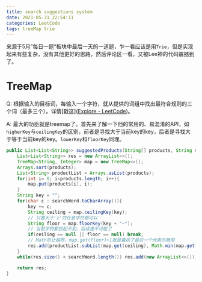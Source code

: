 ```yaml
---
title: search suggestions system
date: 2021-05-31 22:54:11
categories: LeetCode
tags: treeMap trie
---
```


来源于5月”每日一题“板块中最后一天的一道题，乍一看应该是用`Trie`，但是实现起来有些复杂，没有其他更好的思路，然后评论区一看，又被Lee神的代码震撼到了。

<!-- more -->

# TreeMap

Q: 根据输入的目标词，每输入一个字符，就从提供的词组中找出最符合规则的三个词（最多三个）。详情[戳这]([Explore - LeetCode](https://leetcode.com/explore/challenge/card/may-leetcoding-challenge-2021/602/week-5-may-29th-may-31st/3762/))。

A: 最大的功臣就是treemap了。首先来了解一下他的常用的、易混淆的API，如`higherKey`与`ceilingKey`的区别，前者是寻找大于当前key的key，后者是寻找大于等于当前key的key。`lowerKey`和`floorKey`同理。

```java
public List<List<String>> suggestedProducts(String[] products, String searchWord) {
    List<List<String>> res = new ArrayList<>();
    TreeMap<String, Integer> map = new TreeMap<>();
    Arrays.sort(products);
    List<String> productList = Arrays.asList(products);
    for(int i= 0; i<products.length; i++){
        map.put(products[i], i);
    }
    String key = "";
    for(char c : searchWord.toCharArray()){
        key += c;
        String ceiling = map.ceilingKey(key);
        // 只要大于'z'的任意字符都可以
        String floor = map.floorKey(key + "~");
        // 当前字符都匹配不到，后续更不可能了
        if(ceiling == null || floor == null) break;
        // Math防止越界，map.get(floor)+1就是囊括了最后一个元素的极限
        res.add(productList.subList(map.get(ceiling), Math.min(map.get(ceiling) + 3, map.get(floor) + 1)));
    }
    while(res.size() < searchWord.length()) res.add(new ArrayList<>());

    return res;
}
```

